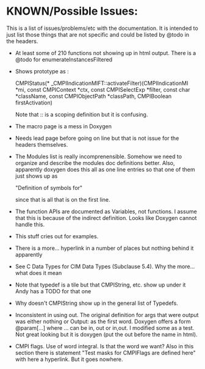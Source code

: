 KNOWN/Possible Issues:
=====================


This is a list of issues/problems/etc with the documentation.  It is intended
to just list those things that are not specific and could be listed by
@todo in the headers.

* At least some of 210 functions not showing up in html output. There is a @todo for enumerateInstancesFiltered

* Shows prototype as :

  CMPIStatus(* _CMPIIndicationMIFT::activateFilter)(CMPIIndicationMI *mi, const CMPIContext *ctx, const CMPISelectExp *filter, const char *className, const CMPIObjectPath *classPath, CMPIBoolean firstActivation)

  Note that ::  is a scoping definition but it is confusing.

* The macro page is a mess in Doxygen

* Needs lead page before going on line but that is not issue for the
   headers themselves.


* The Modules list is really incomprenensible.  Somehow we need to organize
   and describe the modules doc definitions better.  Also, apparently doxygen
   does this all as one line entries so that one of them just shows up as

   "Definition of symbols for"

   since that is all that is on the first line.

* The function APIs are documented as Variables, not functions.  I assume that
   this is because of the indirect definition. Looks like Doxygen cannot
   handle this.

* This stuff cries out for examples.

* There is a more... hyperlink in a number of places but nothing behind it apparently


* See C Data Types for CIM Data Types (Subclause 5.4).  Why the more...
what does it mean

* Note that typedef is a tile but that CMPIString, etc. show up under it
Andy has a TODO for that one

* Why doesn't CMPIString show up in the general list of Typedefs.

* Inconsistent in using out.  The original definition for args that were output was either nothing or Output: as the first word.  Doxygen offers a form
@param[...]  where ... can be in, out or in,out.  I modified some as a test. Not great looking but it is doxygen (put the out before the name in html).

* CMPI flags.  Use of word integral.  Is that the word we want? Also in this section there is statement "Test masks for CMPIFlags are defined here" with here a hyperlink.  But it goes nowhere.
